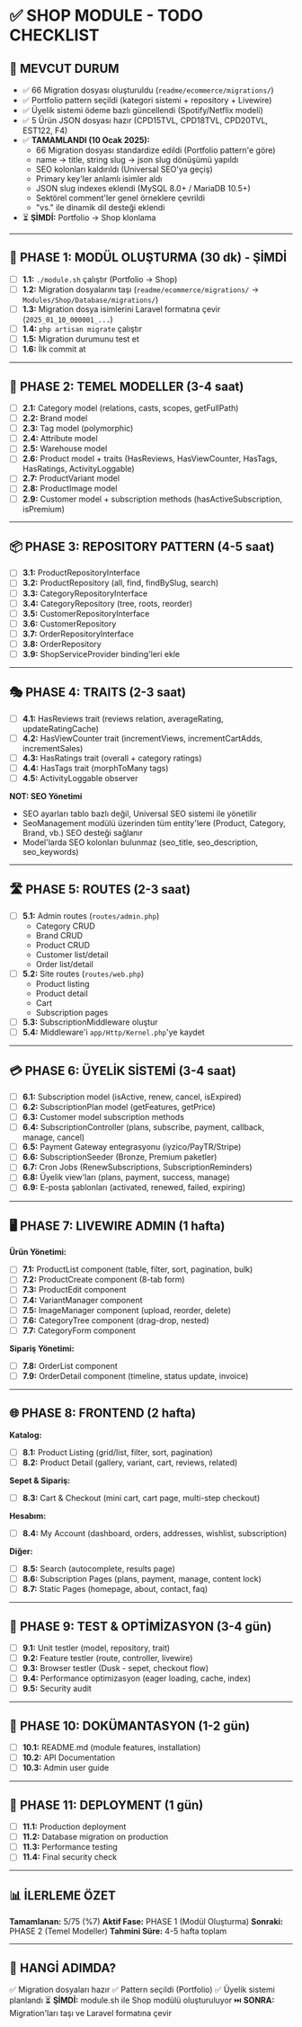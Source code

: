 # ✅ SHOP MODULE - TODO CHECKLIST

## 📍 MEVCUT DURUM
- ✅ 66 Migration dosyası oluşturuldu (`readme/ecommerce/migrations/`)
- ✅ Portfolio pattern seçildi (kategori sistemi + repository + Livewire)
- ✅ Üyelik sistemi ödeme bazlı güncellendi (Spotify/Netflix modeli)
- ✅ 5 Ürün JSON dosyası hazır (CPD15TVL, CPD18TVL, CPD20TVL, EST122, F4)
- ✅ **TAMAMLANDI (10 Ocak 2025):**
  - 66 Migration dosyası standardize edildi (Portfolio pattern'e göre)
  - name → title, string slug → json slug dönüşümü yapıldı
  - SEO kolonları kaldırıldı (Universal SEO'ya geçiş)
  - Primary key'ler anlamlı isimler aldı
  - JSON slug indexes eklendi (MySQL 8.0+ / MariaDB 10.5+)
  - Sektörel comment'ler genel örneklere çevrildi
  - "vs." ile dinamik dil desteği eklendi
- ⏳ **ŞİMDİ:** Portfolio → Shop klonlama

---

## 🚀 PHASE 1: MODÜL OLUŞTURMA (30 dk) - **ŞİMDİ**

- [ ] **1.1:** `./module.sh` çalıştır (Portfolio → Shop)
- [ ] **1.2:** Migration dosyalarını taşı (`readme/ecommerce/migrations/` → `Modules/Shop/Database/migrations/`)
- [ ] **1.3:** Migration dosya isimlerini Laravel formatına çevir (`2025_01_10_000001_...`)
- [ ] **1.4:** `php artisan migrate` çalıştır
- [ ] **1.5:** Migration durumunu test et
- [ ] **1.6:** İlk commit at

---

## 🔧 PHASE 2: TEMEL MODELLER (3-4 saat)

- [ ] **2.1:** Category model (relations, casts, scopes, getFullPath)
- [ ] **2.2:** Brand model
- [ ] **2.3:** Tag model (polymorphic)
- [ ] **2.4:** Attribute model
- [ ] **2.5:** Warehouse model
- [ ] **2.6:** Product model + traits (HasReviews, HasViewCounter, HasTags, HasRatings, ActivityLoggable)
- [ ] **2.7:** ProductVariant model
- [ ] **2.8:** ProductImage model
- [ ] **2.9:** Customer model + subscription methods (hasActiveSubscription, isPremium)

---

## 📦 PHASE 3: REPOSITORY PATTERN (4-5 saat)

- [ ] **3.1:** ProductRepositoryInterface
- [ ] **3.2:** ProductRepository (all, find, findBySlug, search)
- [ ] **3.3:** CategoryRepositoryInterface
- [ ] **3.4:** CategoryRepository (tree, roots, reorder)
- [ ] **3.5:** CustomerRepositoryInterface
- [ ] **3.6:** CustomerRepository
- [ ] **3.7:** OrderRepositoryInterface
- [ ] **3.8:** OrderRepository
- [ ] **3.9:** ShopServiceProvider binding'leri ekle

---

## 🎭 PHASE 4: TRAITS (2-3 saat)

- [ ] **4.1:** HasReviews trait (reviews relation, averageRating, updateRatingCache)
- [ ] **4.2:** HasViewCounter trait (incrementViews, incrementCartAdds, incrementSales)
- [ ] **4.3:** HasRatings trait (overall + category ratings)
- [ ] **4.4:** HasTags trait (morphToMany tags)
- [ ] **4.5:** ActivityLoggable observer

**NOT: SEO Yönetimi**
- SEO ayarları tablo bazlı değil, Universal SEO sistemi ile yönetilir
- SeoManagement modülü üzerinden tüm entity'lere (Product, Category, Brand, vb.) SEO desteği sağlanır
- Model'larda SEO kolonları bulunmaz (seo_title, seo_description, seo_keywords)

---

## 🛣️ PHASE 5: ROUTES (2-3 saat)

- [ ] **5.1:** Admin routes (`routes/admin.php`)
  - Category CRUD
  - Brand CRUD
  - Product CRUD
  - Customer list/detail
  - Order list/detail
- [ ] **5.2:** Site routes (`routes/web.php`)
  - Product listing
  - Product detail
  - Cart
  - Subscription pages
- [ ] **5.3:** SubscriptionMiddleware oluştur
- [ ] **5.4:** Middleware'i `app/Http/Kernel.php`'ye kaydet

---

## 💳 PHASE 6: ÜYELİK SİSTEMİ (3-4 saat)

- [ ] **6.1:** Subscription model (isActive, renew, cancel, isExpired)
- [ ] **6.2:** SubscriptionPlan model (getFeatures, getPrice)
- [ ] **6.3:** Customer model subscription methods
- [ ] **6.4:** SubscriptionController (plans, subscribe, payment, callback, manage, cancel)
- [ ] **6.5:** Payment Gateway entegrasyonu (iyzico/PayTR/Stripe)
- [ ] **6.6:** SubscriptionSeeder (Bronze, Premium paketler)
- [ ] **6.7:** Cron Jobs (RenewSubscriptions, SubscriptionReminders)
- [ ] **6.8:** Üyelik view'ları (plans, payment, success, manage)
- [ ] **6.9:** E-posta şablonları (activated, renewed, failed, expiring)

---

## 🖥️ PHASE 7: LIVEWIRE ADMIN (1 hafta)

**Ürün Yönetimi:**
- [ ] **7.1:** ProductList component (table, filter, sort, pagination, bulk)
- [ ] **7.2:** ProductCreate component (8-tab form)
- [ ] **7.3:** ProductEdit component
- [ ] **7.4:** VariantManager component
- [ ] **7.5:** ImageManager component (upload, reorder, delete)
- [ ] **7.6:** CategoryTree component (drag-drop, nested)
- [ ] **7.7:** CategoryForm component

**Sipariş Yönetimi:**
- [ ] **7.8:** OrderList component
- [ ] **7.9:** OrderDetail component (timeline, status update, invoice)

---

## 🌐 PHASE 8: FRONTEND (2 hafta)

**Katalog:**
- [ ] **8.1:** Product Listing (grid/list, filter, sort, pagination)
- [ ] **8.2:** Product Detail (gallery, variant, cart, reviews, related)

**Sepet & Sipariş:**
- [ ] **8.3:** Cart & Checkout (mini cart, cart page, multi-step checkout)

**Hesabım:**
- [ ] **8.4:** My Account (dashboard, orders, addresses, wishlist, subscription)

**Diğer:**
- [ ] **8.5:** Search (autocomplete, results page)
- [ ] **8.6:** Subscription Pages (plans, payment, manage, content lock)
- [ ] **8.7:** Static Pages (homepage, about, contact, faq)

---

## 🧪 PHASE 9: TEST & OPTİMİZASYON (3-4 gün)

- [ ] **9.1:** Unit testler (model, repository, trait)
- [ ] **9.2:** Feature testler (route, controller, livewire)
- [ ] **9.3:** Browser testler (Dusk - sepet, checkout flow)
- [ ] **9.4:** Performance optimizasyon (eager loading, cache, index)
- [ ] **9.5:** Security audit

---

## 📖 PHASE 10: DOKÜMANTASYON (1-2 gün)

- [ ] **10.1:** README.md (module features, installation)
- [ ] **10.2:** API Documentation
- [ ] **10.3:** Admin user guide

---

## 🚀 PHASE 11: DEPLOYMENT (1 gün)

- [ ] **11.1:** Production deployment
- [ ] **11.2:** Database migration on production
- [ ] **11.3:** Performance testing
- [ ] **11.4:** Final security check

---

## 📊 İLERLEME ÖZET

**Tamamlanan:** 5/75 (%7)
**Aktif Fase:** PHASE 1 (Modül Oluşturma)
**Sonraki:** PHASE 2 (Temel Modeller)
**Tahmini Süre:** 4-5 hafta toplam

---

## 🎯 HANGİ ADIMDA?

✅ Migration dosyaları hazır
✅ Pattern seçildi (Portfolio)
✅ Üyelik sistemi planlandı
⏳ **ŞİMDİ:** module.sh ile Shop modülü oluşturuluyor
⏭️ **SONRA:** Migration'ları taşı ve Laravel formatına çevir
